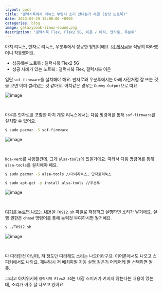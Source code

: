 ```yaml
---
layout: post
title: "갤럭시북에서 리눅스 부팅시 소리 안나는거 해결 (삼성 노트북)"
date: 2023-09-29 15:00:00 +0900
categories: blog
image: galaxybook-linux-sound.png
description: "갤럭시북 Flex, Flex2 5G, 이온 / 아치, 만자로, 우분투"
---
```


아치 리눅스, 만자로 리눅스, 우분투에서 성공한 방법이에요.
[이 게시글](https://forum.manjaro.org/t/howto-set-up-the-audio-card-in-samsung-galaxy-book/37090)을 적당히 따라했더니 작동했어요.
- 성공해본 노트북 : 갤럭시북 Flex2 5G
- 성공 사례가 있는 노트북 : 갤럭시북 Flex, 갤럭시북 이온


일단 `sof-firmware`를 설치해야 해요. 만자로와 우분투에서는 아래 사진처럼 잘 뜨는 것을 보면 이미 깔려있는 것 같아요.
아치같은 경우는 `Dummy Output`으로 떠요.

![image]({{site.url}}{{site.baseurl}}/assets/images/thumb/galaxybook-linux-sound.png)

<br>

아무튼 만자로를 포함한 아치 계열 리눅스에서는 다음 명령어를 통해 `sof-firmware`를 설치할 수 있어요.
```sh
$ sudo pacman -S sof-firmware
```
![image]({{site.url}}{{site.baseurl}}/assets/images/galaxybook-linux-sound/0.png)

<br>

`hda-verb`를 사용할건데, 그게 `alsa-tools`에 있을거에요. 따라서 다음 명령어를 통해 `alsa-tools`를 설치해야 해요.
```sh
$ sudo pacman -S alsa-tools //아치리눅스, 만자로리눅스

$ sudo apt-get -y install alsa-tools //우분투
```
![image]({{site.url}}{{site.baseurl}}/assets/images/galaxybook-linux-sound/1.png)

<br>

[여기를 누르면 나오는 내용](https://pastebin.com/raw/zsXp2vz6)을 `TO912.sh` 파일로 저장하고 실행하면 소리가 날거에요.
실행 권한은 `chmod` 명령어를 통해 능력것 부여하시면 될거에요.
```sh
$ ./TO912.sh
```
![image]({{site.url}}{{site.baseurl}}/assets/images/galaxybook-linux-sound/2.png)

<br>

다 따라한건 아닌데, 저 정도만 따라해도 소리는 나오더라구요. 이어폰에서도 나오고 스피커에서도 나와요.
재부팅시 저 배치파일 자동 실행 같은거 어케어케 잘 선택하면 될 듯.

그리고 아치위키에 `갤럭시북 Flex2 5G`는 내장 스피커가 켜지지 않는다는 내용이 있는데, 소리가 아주 잘 나오고 있어요.